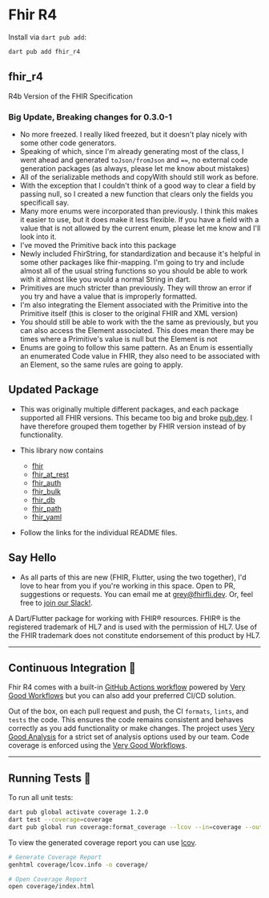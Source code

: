 # Fhir R4

Install via `dart pub add`:

```sh
dart pub add fhir_r4
```

## fhir_r4
R4b Version of the FHIR Specification

### Big Update, Breaking changes for 0.3.0-1

- No more freezed. I really liked freezed, but it doesn't play nicely with some other code generators. 
- Speaking of which, since I'm already generating most of the class, I went ahead and generated ```toJson/fromJson``` and ```==```, no external code generation packages (as always, please let me know about mistakes)
- All of the serializable methods and copyWith should still work as before. 
- With the exception that I couldn't think of a good way to clear a field by passing null, so I created a new function that clears only the fields you specificall say.
- Many more enums were incorporated than previously. I think this makes it easier to use, but it does make it less flexible. If you have a field with a value that is not allowed by the current enum, please let me know and I'll look into it.
- I've moved the Primitive back into this package
- Newly included FhirString, for standardization and because it's helpful in some other packages like fhir-mapping. I'm going to try and include almost all of the usual string functions so you should be able to work with it almost like you would a normal String in dart. 
- Primitives are much stricter than previously. They will throw an error if you try and have a value that is improperly formatted.
- I'm also integrating the Element associated with the Primitive into the Primitive itself (this is closer to the original FHIR and XML version)
- You should still be able to work with the the same as previously, but you can also access the Element associated. This does mean there may be times where a Primitive's value is null but the Element is not
- Enums are going to follow this same pattern. As an Enum is essentially an enumerated Code value in FHIR, they also need to be associated with an Element, so the same rules are going to apply.

## Updated Package
- This was originally multiple different packages, and each package supported all FHIR versions. This became too big and broke [pub.dev](pub.dev). I have therefore grouped them together by FHIR version instead of by functionality.
- This library now contains
    - [fhir](lib/src/fhir/README.md)
    - [fhir_at_rest](lib/src/fhir_at_rest/README.md)
    - [fhir_auth](lib/src/fhir_auth/README.md)
    - [fhir_bulk](lib/src/fhir_bulk/README.md)
    - [fhir_db](lib/src/fhir_db/README.md)
    - [fhir_path](lib/src/fhir_path/README.md)
    - [fhir_yaml](lib/src/fhir_yaml/README.md)

- Follow the links for the individual README files.

## Say Hello

- As all parts of this are new (FHIR, Flutter, using the two together), I'd love to hear from you if you're working in this space. Open to PR, suggestions or requests. You can email me at <grey@fhirfli.dev>. Or, feel free to [join our Slack!](https://join.slack.com/t/fhir-fli/shared_invite/zt-ofv2cycm-9yjdMj8a~zXp7nDBeB_sNQ).

A Dart/Flutter package for working with FHIR® resources. FHIR® is the registered trademark of HL7 and is used with the permission of HL7. Use of the FHIR trademark does not constitute endorsement of this product by HL7.

---

## Continuous Integration 🤖

Fhir R4 comes with a built-in [GitHub Actions workflow][github_actions_link] powered by [Very Good Workflows][very_good_workflows_link] but you can also add your preferred CI/CD solution.

Out of the box, on each pull request and push, the CI `formats`, `lints`, and `tests` the code. This ensures the code remains consistent and behaves correctly as you add functionality or make changes. The project uses [Very Good Analysis][very_good_analysis_link] for a strict set of analysis options used by our team. Code coverage is enforced using the [Very Good Workflows][very_good_coverage_link].

---

## Running Tests 🧪

To run all unit tests:

```sh
dart pub global activate coverage 1.2.0
dart test --coverage=coverage
dart pub global run coverage:format_coverage --lcov --in=coverage --out=coverage/lcov.info
```

To view the generated coverage report you can use [lcov](https://github.com/linux-test-project/lcov).

```sh
# Generate Coverage Report
genhtml coverage/lcov.info -o coverage/

# Open Coverage Report
open coverage/index.html
```

[dart_install_link]: https://dart.dev/get-dart
[github_actions_link]: https://docs.github.com/en/actions/learn-github-actions
[license_badge]: https://img.shields.io/badge/license-MIT-blue.svg
[license_link]: https://opensource.org/licenses/MIT
[logo_black]: https://raw.githubusercontent.com/VGVentures/very_good_brand/main/styles/README/vgv_logo_black.png#gh-light-mode-only
[logo_white]: https://raw.githubusercontent.com/VGVentures/very_good_brand/main/styles/README/vgv_logo_white.png#gh-dark-mode-only
[mason_link]: https://github.com/felangel/mason
[very_good_analysis_badge]: https://img.shields.io/badge/style-very_good_analysis-B22C89.svg
[very_good_analysis_link]: https://pub.dev/packages/very_good_analysis
[very_good_coverage_link]: https://github.com/marketplace/actions/very-good-coverage
[very_good_ventures_link]: https://verygood.ventures
[very_good_ventures_link_light]: https://verygood.ventures#gh-light-mode-only
[very_good_ventures_link_dark]: https://verygood.ventures#gh-dark-mode-only
[very_good_workflows_link]: https://github.com/VeryGoodOpenSource/very_good_workflows
